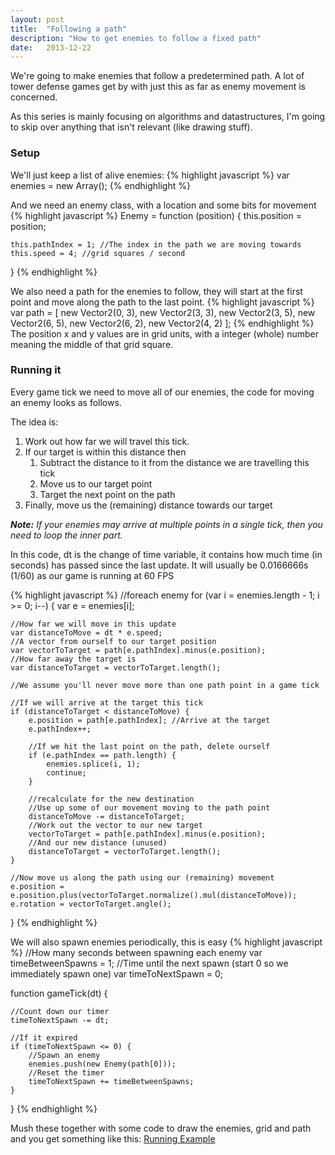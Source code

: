```yaml
---
layout: post
title:  "Following a path"
description: "How to get enemies to follow a fixed path"
date:   2013-12-22
---
```


We're going to make enemies that follow a predetermined path. A lot of tower defense games get by with just this as far as enemy movement is concerned.

As this series is mainly focusing on algorithms and datastructures, I'm going to skip over anything that isn't relevant (like drawing stuff).

### Setup

We'll just keep a list of alive enemies:
{% highlight javascript %}
var enemies = new Array();
{% endhighlight %}

And we need an enemy class, with a location and some bits for movement
{% highlight javascript %}
Enemy = function (position) {
	this.position = position;

	this.pathIndex = 1; //The index in the path we are moving towards
	this.speed = 4; //grid squares / second
}
{% endhighlight %}

We also need a path for the enemies to follow, they will start at the first point and move along the path to the last point.
{% highlight javascript %}
var path = [
	new Vector2(0, 3),
	new Vector2(3, 3),
	new Vector2(3, 5),
	new Vector2(6, 5),
	new Vector2(6, 2),
	new Vector2(4, 2)
];
{% endhighlight %}
The position x and y values are in grid units, with a integer (whole) number meaning the middle of that grid square.

### Running it

Every game tick we need to move all of our enemies, the code for moving an enemy looks as follows.

The idea is:

1. Work out how far we will travel this tick.
2. If our target is within this distance then
    1. Subtract the distance to it from the distance we are travelling this tick
    2. Move us to our target point
    3. Target the next point on the path
3. Finally, move us the (remaining) distance towards our target

_**Note:** If your enemies may arrive at multiple points in a single tick, then you need to loop the inner part._

In this code, dt is the change of time variable, it contains how much time (in seconds) has passed since the last update.
It will usually be 0.0166666s (1/60) as our game is running at 60 FPS

{% highlight javascript %}
//foreach enemy
for (var i = enemies.length - 1; i >= 0; i--) {
	var e = enemies[i];

	//How far we will move in this update
	var distanceToMove = dt * e.speed;
	//A vector from ourself to our target position
	var vectorToTarget = path[e.pathIndex].minus(e.position);
	//How far away the target is
	var distanceToTarget = vectorToTarget.length();

	//We assume you'll never move more than one path point in a game tick

	//If we will arrive at the target this tick
	if (distanceToTarget < distanceToMove) {
		e.position = path[e.pathIndex]; //Arrive at the target
		e.pathIndex++;

		//If we hit the last point on the path, delete ourself
		if (e.pathIndex == path.length) {
			enemies.splice(i, 1);
			continue;
		}

		//recalculate for the new destination
		//Use up some of our movement moving to the path point
		distanceToMove -= distanceToTarget;
		//Work out the vector to our new target
		vectorToTarget = path[e.pathIndex].minus(e.position);
		//And our new distance (unused)
		distanceToTarget = vectorToTarget.length();
	}

	//Now move us along the path using our (remaining) movement
	e.position = e.position.plus(vectorToTarget.normalize().mul(distanceToMove));
	e.rotation = vectorToTarget.angle();
}
{% endhighlight %}

We will also spawn enemies periodically, this is easy
{% highlight javascript %}
//How many seconds between spawning each enemy
var timeBetweenSpawns = 1;
//Time until the next spawn (start 0 so we immediately spawn one)
var timeToNextSpawn = 0;

function gameTick(dt) {

	//Count down our timer
	timeToNextSpawn -= dt;

	//If it expired
	if (timeToNextSpawn <= 0) {
		//Spawn an enemy
		enemies.push(new Enemy(path[0]));
		//Reset the timer
		timeToNextSpawn += timeBetweenSpawns;
	}
}
{% endhighlight %}

Mush these together with some code to draw the enemies, grid and path and you get something like this: [Running Example]


[Running Example]: /examples/1-follow-a-path/